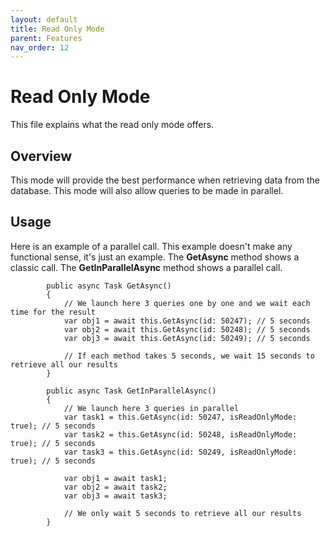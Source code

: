 ```yaml
---
layout: default
title: Read Only Mode
parent: Features
nav_order: 12
---
```


# Read Only Mode

This file explains what the read only mode offers.

## Overview

This mode will provide the best performance when retrieving data from the database. This mode will also allow queries to be made in parallel.

## Usage

Here is an example of a parallel call. This example doesn't make any functional sense, it's just an example.
The **GetAsync** method shows a classic call.
The **GetInParallelAsync** method shows a parallel call.

```CSharp
        public async Task GetAsync()
        {
            // We launch here 3 queries one by one and we wait each time for the result
            var obj1 = await this.GetAsync(id: 50247); // 5 seconds
            var obj2 = await this.GetAsync(id: 50248); // 5 seconds
            var obj3 = await this.GetAsync(id: 50249); // 5 seconds

            // If each method takes 5 seconds, we wait 15 seconds to retrieve all our results
        }

        public async Task GetInParallelAsync()
        {
            // We launch here 3 queries in parallel
            var task1 = this.GetAsync(id: 50247, isReadOnlyMode: true); // 5 seconds
            var task2 = this.GetAsync(id: 50248, isReadOnlyMode: true); // 5 seconds
            var task3 = this.GetAsync(id: 50249, isReadOnlyMode: true); // 5 seconds

            var obj1 = await task1;
            var obj2 = await task2;
            var obj3 = await task3;

            // We only wait 5 seconds to retrieve all our results
        }
```
